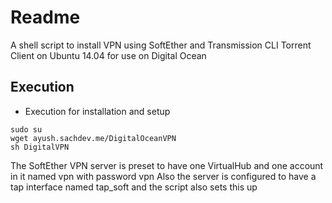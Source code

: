 # Readme

A shell script to install VPN using SoftEther and Transmission CLI Torrent Client on Ubuntu 14.04 for use on Digital Ocean

## Execution

* Execution for installation and setup

```shell
sudo su
wget ayush.sachdev.me/DigitalOceanVPN
sh DigitalVPN
```

The SoftEther VPN server is preset to have one VirtualHub and one account in it named vpn with password vpn
Also the server is configured to have a tap interface named tap_soft and the script also sets this up
